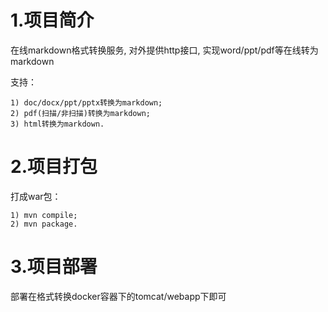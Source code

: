 # 1.项目简介

在线markdown格式转换服务, 对外提供http接口, 实现word/ppt/pdf等在线转为markdown


支持：

    1) doc/docx/ppt/pptx转换为markdown;
    2) pdf(扫描/非扫描)转换为markdown;
    3) html转换为markdown.


# 2.项目打包
    
打成war包：

    1) mvn compile;
    2) mvn package.

    
# 3.项目部署

部署在格式转换docker容器下的tomcat/webapp下即可